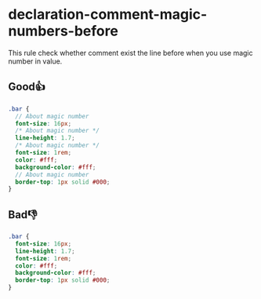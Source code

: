 # declaration-comment-magic-numbers-before

This rule check whether comment exist the line before when you use magic number in value.

## Good👍

```scss
.bar {
  // About magic number
  font-size: 16px;
  /* About magic number */
  line-height: 1.7;
  /* About magic number */
  font-size: 1rem;
  color: #fff;
  background-color: #fff;
  // About magic number
  border-top: 1px solid #000;
}
```

## Bad👎

```scss
.bar {
  font-size: 16px;
  line-height: 1.7;
  font-size: 1rem;
  color: #fff;
  background-color: #fff;
  border-top: 1px solid #000;
}
```
